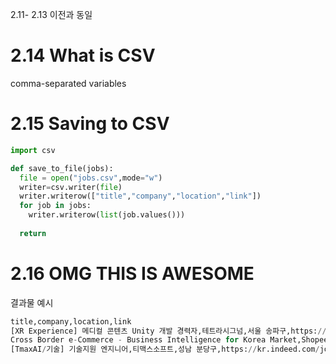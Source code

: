 2.11- 2.13 이전과 동일

# 2.14 What is CSV

comma-separated variables

# 2.15 Saving to CSV

```python
import csv

def save_to_file(jobs):
  file = open("jobs.csv",mode="w")
  writer=csv.writer(file)
  writer.writerow(["title","company","location","link"])
  for job in jobs:
    writer.writerow(list(job.values()))
    
  return
```

# 2.16 OMG THIS IS AWESOME

결과물 예시 

```python
title,company,location,link
[XR Experience] 메디컬 콘텐츠 Unity 개발 경력자,테트라시그넘,서울 송파구,https://kr.indeed.com/jobs?q=python&l=seoul&vjk=993c3077a05b9867&from=web&vjs=3
Cross Border e-Commerce - Business Intelligence for Korea Market,Shopee,서울,https://kr.indeed.com/jobs?q=python&l=seoul&vjk=69b824318cebcbb9&from=web&vjs=3
[TmaxAI/기술] 기술지원 엔지니어,티맥스소프트,성남 분당구,https://kr.indeed.com/jobs?q=python&l=seoul&vjk=94bbaed0e8988ea6&from=web&vjs=3
```
